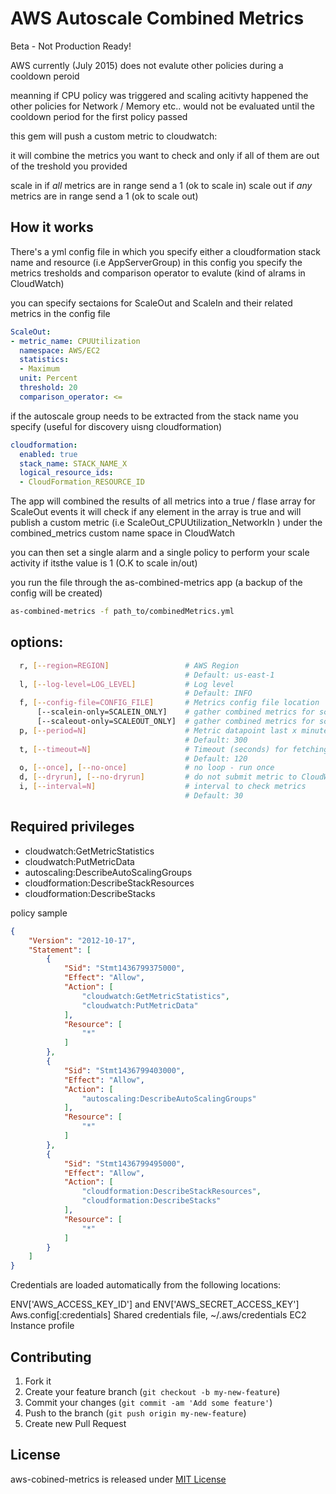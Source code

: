 AWS Autoscale Combined Metrics
==============================

Beta - Not Production Ready!

AWS currently (July 2015) does not evalute other policies during a cooldown peroid

meanning if CPU policy was triggered and scaling acitivty happened the other policies for Network / Memory etc.. would not be evaluated until the cooldown period for the first policy passed

this gem will push a custom metric to cloudwatch:

it will combine the metrics you want to check and only if all of them are out of the treshold you provided 

scale in if *all* metrics are in range send a 1 (ok to scale in)
scale out if *any* metrics are in range send a 1 (ok to scale out)

How it works
------------

There's a yml config file in which you specify either a cloudformation stack name and resource (i.e AppServerGroup)
in this config you specify the metrics tresholds and comparison operator to evalute (kind of alrams in CloudWatch)

you can specify sectaions for ScaleOut and ScaleIn and their related metrics in the config file

````yml
ScaleOut:
- metric_name: CPUUtilization
  namespace: AWS/EC2
  statistics:
  - Maximum
  unit: Percent
  threshold: 20
  comparison_operator: <=
````

if the autoscale group needs to be extracted from the stack name you specify (useful for discovery uisng cloudformation)
````yml
cloudformation:
  enabled: true
  stack_name: STACK_NAME_X
  logical_resource_ids: 
  - CloudFormation_RESOURCE_ID 
````

The app will combined the results of all metrics into a true / flase array
for ScaleOut events it will check if any element in the array is true and will publish a custom metric (i.e ScaleOut_CPUUtilization_NetworkIn ) under the combined_metrics custom name space in CloudWatch

you can then set a single alarm and a single policy to perform your scale activity if itsthe value is 1 (O.K to scale in/out)


you run the file through the as-combined-metrics app (a backup of the config will be created)

````bash
as-combined-metrics -f path_to/combinedMetrics.yml
````

options:
--------
````bash
  r, [--region=REGION]                 # AWS Region
                                       # Default: us-east-1
  l, [--log-level=LOG_LEVEL]           # Log level
                                       # Default: INFO
  f, [--config-file=CONFIG_FILE]       # Metrics config file location
      [--scalein-only=SCALEIN_ONLY]    # gather combined metrics for scale in only
      [--scaleout-only=SCALEOUT_ONLY]  # gather combined metrics for scale out only
  p, [--period=N]                      # Metric datapoint last x minutes
                                       # Default: 300
  t, [--timeout=N]                     # Timeout (seconds) for fetching autoscale group name
                                       # Default: 120
  o, [--once], [--no-once]             # no loop - run once
  d, [--dryrun], [--no-dryrun]         # do not submit metric to CloudWatch
  i, [--interval=N]                    # interval to check metrics
                                       # Default: 30
````
 
Required privileges
-------------------

* cloudwatch:GetMetricStatistics
* cloudwatch:PutMetricData
* autoscaling:DescribeAutoScalingGroups
* cloudformation:DescribeStackResources
* cloudformation:DescribeStacks

policy sample
````json
{
    "Version": "2012-10-17",
    "Statement": [
        {
            "Sid": "Stmt1436799375000",
            "Effect": "Allow",
            "Action": [
                "cloudwatch:GetMetricStatistics",
                "cloudwatch:PutMetricData"
            ],
            "Resource": [
                "*"
            ]
        },
        {
            "Sid": "Stmt1436799403000",
            "Effect": "Allow",
            "Action": [
                "autoscaling:DescribeAutoScalingGroups"
            ],
            "Resource": [
                "*"
            ]
        },
        {
            "Sid": "Stmt1436799495000",
            "Effect": "Allow",
            "Action": [
                "cloudformation:DescribeStackResources",
                "cloudformation:DescribeStacks"
            ],
            "Resource": [
                "*"
            ]
        }
    ]
}
````

Credentials are loaded automatically from the following locations:

ENV['AWS_ACCESS_KEY_ID'] and ENV['AWS_SECRET_ACCESS_KEY']
Aws.config[:credentials]
Shared credentials file, ~/.aws/credentials
EC2 Instance profile


Contributing
-------------
1. Fork it
2. Create your feature branch (`git checkout -b my-new-feature`)
3. Commit your changes (`git commit -am 'Add some feature'`)
4. Push to the branch (`git push origin my-new-feature`)
5. Create new Pull Request

License
-------
aws-cobined-metrics is released under [MIT License](http://www.opensource.org/licenses/MIT)
